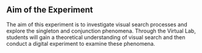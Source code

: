 ## Aim of the Experiment
The aim of this experiment is to investigate visual search processes and explore the singleton and conjunction phenomena. Through the Virtual Lab, students will gain a theoretical understanding of visual search and then conduct a digital experiment to examine these phenomena.